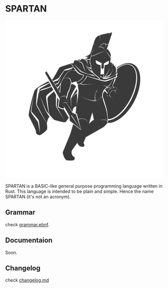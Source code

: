 # SPARTAN

![SPARTAN logo](assets/SPARTAN.svg)

SPARTAN is a BASIC-like general purpose programming language written in Rust. This language is intended to be plain and simple. Hence the name SPARTAN (it's not an acronym).

## Grammar

check [grammar.ebnf](grammar.ebnf).

## Documentaion

Soon.

## Changelog

check [changelog.md](changelog.md)